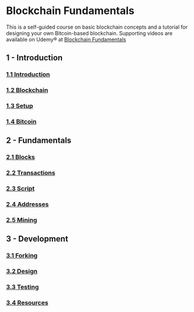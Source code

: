 # Blockchain Fundamentals
This is a self-guided course on basic blockchain concepts and a tutorial for designing your own Bitcoin-based blockchain. Supporting videos are available on Udemy® at [Blockchain Fundamentals](https://www.udemy.com/course/create-your-own-blockchain/?referralCode=9A52F48CA8455AC77928)

## 1 - Introduction

### [1.1 Introduction](1-Introduction/1.1-Introduction.md)
### [1.2 Blockchain](1-Introduction/1.2-Blockchain.md)
### [1.3 Setup](1-Introduction/1.3-Setup.md)
### [1.4 Bitcoin](1-Introduction/1.4-Bitcoin.md)

## 2 - Fundamentals

### [2.1 Blocks](2-Fundamentals/2.1-Blocks.md)
### [2.2 Transactions](2-Fundamentals/2.2-Transactions.md)
### [2.3 Script](2-Fundamentals/2.3-Script.md)
### [2.4 Addresses](2-Fundamentals/2.4-Addresses.md)
### [2.5 Mining](2-Fundamentals/2.5-Mining.md)

## 3 - Development

### [3.1 Forking](3-Development/3.1-Forking.md)
### [3.2 Design](3-Development/3.2-Design.md)
### [3.3 Testing](3-Development/3.3-Testing.md)
### [3.4 Resources](3-Development/3.4-Resources.md)
